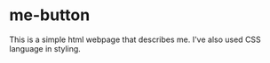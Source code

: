 # me-button
This is a simple html webpage that describes me. I've also used CSS language in styling.
